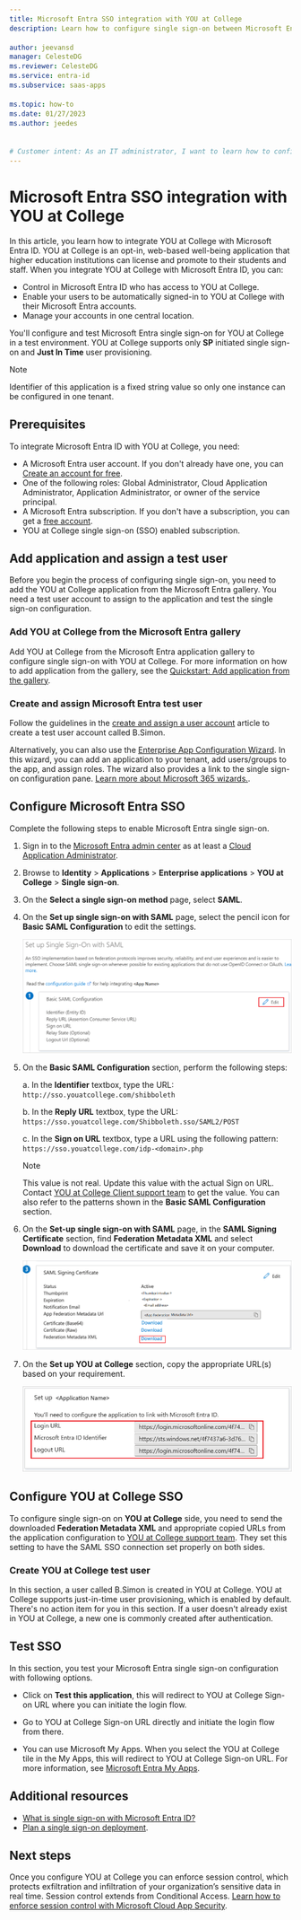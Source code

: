 ```yaml
---
title: Microsoft Entra SSO integration with YOU at College
description: Learn how to configure single sign-on between Microsoft Entra ID and YOU at College.

author: jeevansd
manager: CelesteDG
ms.reviewer: CelesteDG
ms.service: entra-id
ms.subservice: saas-apps

ms.topic: how-to
ms.date: 01/27/2023
ms.author: jeedes


# Customer intent: As an IT administrator, I want to learn how to configure single sign-on between Microsoft Entra ID and YOU at College so that I can control who has access to YOU at College, enable automatic sign-in with Microsoft Entra accounts, and manage my accounts in one central location.
---
```


# Microsoft Entra SSO integration with YOU at College

In this article, you learn how to integrate YOU at College with Microsoft Entra ID. YOU at College is an opt-in, web-based well-being application that higher education institutions can license and promote to their students and staff. When you integrate YOU at College with Microsoft Entra ID, you can:

* Control in Microsoft Entra ID who has access to YOU at College.
* Enable your users to be automatically signed-in to YOU at College with their Microsoft Entra accounts.
* Manage your accounts in one central location.

You'll configure and test Microsoft Entra single sign-on for YOU at College in a test environment. YOU at College supports only **SP** initiated single sign-on and **Just In Time** user provisioning.

> [!NOTE]
> Identifier of this application is a fixed string value so only one instance can be configured in one tenant.

## Prerequisites

To integrate Microsoft Entra ID with YOU at College, you need:

* A Microsoft Entra user account. If you don't already have one, you can [Create an account for free](https://azure.microsoft.com/free/?WT.mc_id=A261C142F).
* One of the following roles: Global Administrator, Cloud Application Administrator, Application Administrator, or owner of the service principal.
* A Microsoft Entra subscription. If you don't have a subscription, you can get a [free account](https://azure.microsoft.com/free/).
* YOU at College single sign-on (SSO) enabled subscription.

## Add application and assign a test user

Before you begin the process of configuring single sign-on, you need to add the YOU at College application from the Microsoft Entra gallery. You need a test user account to assign to the application and test the single sign-on configuration.

<a name='add-you-at-college-from-the-azure-ad-gallery'></a>

### Add YOU at College from the Microsoft Entra gallery

Add YOU at College from the Microsoft Entra application gallery to configure single sign-on with YOU at College. For more information on how to add application from the gallery, see the [Quickstart: Add application from the gallery](~/identity/enterprise-apps/add-application-portal.md).

<a name='create-and-assign-azure-ad-test-user'></a>

### Create and assign Microsoft Entra test user

Follow the guidelines in the [create and assign a user account](~/identity/enterprise-apps/add-application-portal-assign-users.md) article to create a test user account called B.Simon.

Alternatively, you can also use the [Enterprise App Configuration Wizard](https://portal.office.com/AdminPortal/home?Q=Docs#/azureadappintegration). In this wizard, you can add an application to your tenant, add users/groups to the app, and assign roles. The wizard also provides a link to the single sign-on configuration pane. [Learn more about Microsoft 365 wizards.](/microsoft-365/admin/misc/azure-ad-setup-guides). 

<a name='configure-azure-ad-sso'></a>

## Configure Microsoft Entra SSO

Complete the following steps to enable Microsoft Entra single sign-on.

1. Sign in to the [Microsoft Entra admin center](https://entra.microsoft.com) as at least a [Cloud Application Administrator](~/identity/role-based-access-control/permissions-reference.md#cloud-application-administrator).
1. Browse to **Identity** > **Applications** > **Enterprise applications** > **YOU at College** > **Single sign-on**.
1. On the **Select a single sign-on method** page, select **SAML**.
1. On the **Set up single sign-on with SAML** page, select the pencil icon for **Basic SAML Configuration** to edit the settings.

   ![Screenshot shows how to edit Basic SAML Configuration.](common/edit-urls.png "Basic Configuration")

1. On the **Basic SAML Configuration** section, perform the following steps:

    a. In the **Identifier** textbox, type the URL:
    `http://sso.youatcollege.com/shibboleth`

    b. In the **Reply URL** textbox, type the URL:
    `https://sso.youatcollege.com/Shibboleth.sso/SAML2/POST`

    c. In the **Sign on URL** textbox, type a URL using the following pattern:
    `https://sso.youatcollege.com/idp-<domain>.php`

    > [!NOTE]
    > This value is not real. Update this value with the actual Sign on URL. Contact [YOU at College Client support team](mailto:technology@gritdigitalhealth.com) to get the value. You can also refer to the patterns shown in the **Basic SAML Configuration** section.

1. On the **Set-up single sign-on with SAML** page, in the **SAML Signing Certificate** section,  find **Federation Metadata XML** and select **Download** to download the certificate and save it on your computer.

    ![Screenshot shows the Certificate download link.](common/metadataxml.png "Certificate")

1. On the **Set up YOU at College** section, copy the appropriate URL(s) based on your requirement.

	![Screenshot shows to copy configuration appropriate URL.](common/copy-configuration-urls.png "Metadata")

## Configure YOU at College SSO

To configure single sign-on on **YOU at College** side, you need to send the downloaded **Federation Metadata XML** and appropriate copied URLs from the application configuration to [YOU at College support team](mailto:technology@gritdigitalhealth.com). They set this setting to have the SAML SSO connection set properly on both sides.

### Create YOU at College test user

In this section, a user called B.Simon is created in YOU at College. YOU at College supports just-in-time user provisioning, which is enabled by default. There's no action item for you in this section. If a user doesn't already exist in YOU at College, a new one is commonly created after authentication.

## Test SSO 

In this section, you test your Microsoft Entra single sign-on configuration with following options. 

* Click on **Test this application**, this will redirect to YOU at College Sign-on URL where you can initiate the login flow. 

* Go to YOU at College Sign-on URL directly and initiate the login flow from there.

* You can use Microsoft My Apps. When you select the YOU at College tile in the My Apps, this will redirect to YOU at College Sign-on URL. For more information, see [Microsoft Entra My Apps](/azure/active-directory/manage-apps/end-user-experiences#azure-ad-my-apps).

## Additional resources

* [What is single sign-on with Microsoft Entra ID?](~/identity/enterprise-apps/what-is-single-sign-on.md)
* [Plan a single sign-on deployment](~/identity/enterprise-apps/plan-sso-deployment.md).

## Next steps

Once you configure YOU at College you can enforce session control, which protects exfiltration and infiltration of your organization’s sensitive data in real time. Session control extends from Conditional Access. [Learn how to enforce session control with Microsoft Cloud App Security](/cloud-app-security/proxy-deployment-aad).
